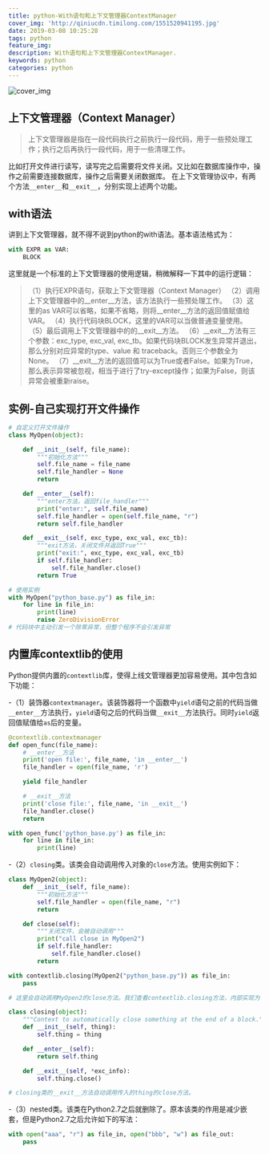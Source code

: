 ```yaml
---
title: python-With语句和上下文管理器ContextManager
cover_img: 'http://qiniucdn.timilong.com/1551520941195.jpg'
date: 2019-03-08 10:25:28
tags: python
feature_img:
description: With语句和上下文管理器ContextManager.
keywords: python
categories: python
---
```


![cover_img](http://qiniucdn.timilong.com/1551520941195.jpg)

## 上下文管理器（Context Manager）
> 上下文管理器是指在一段代码执行之前执行一段代码，用于一些预处理工作；执行之后再执行一段代码，用于一些清理工作。
>
比如打开文件进行读写，读写完之后需要将文件关闭。又比如在数据库操作中，操作之前需要连接数据库，操作之后需要关闭数据库。
在上下文管理协议中，有两个方法`__enter__`和`__exit__`，分别实现上述两个功能。

## with语法
讲到上下文管理器，就不得不说到python的with语法。基本语法格式为：
```python
with EXPR as VAR:
    BLOCK
```

这里就是一个标准的上下文管理器的使用逻辑，稍微解释一下其中的运行逻辑：
>（1）执行EXPR语句，获取上下文管理器（Context Manager）
>（2）调用上下文管理器中的__enter__方法，该方法执行一些预处理工作。
>（3）这里的as VAR可以省略，如果不省略，则将__enter__方法的返回值赋值给VAR。
>（4）执行代码块BLOCK，这里的VAR可以当做普通变量使用。
>（5）最后调用上下文管理器中的的__exit__方法。
>（6）__exit__方法有三个参数：exc_type, exc_val, exc_tb。如果代码块BLOCK发生异常并退出，那么分别对应异常的type、value 和 traceback。否则三个参数全为None。
>（7）__exit__方法的返回值可以为True或者False。如果为True，那么表示异常被忽视，相当于进行了try-except操作；如果为False，则该异常会被重新raise。

## 实例-自己实现打开文件操作
```python
# 自定义打开文件操作
class MyOpen(object):

    def __init__(self, file_name):
        """初始化方法"""
        self.file_name = file_name
        self.file_handler = None
        return

    def __enter__(self):
        """enter方法，返回file_handler"""
        print("enter:", self.file_name)
        self.file_handler = open(self.file_name, "r")
        return self.file_handler

    def __exit__(self, exc_type, exc_val, exc_tb):
        """exit方法，关闭文件并返回True"""
        print("exit:", exc_type, exc_val, exc_tb)
        if self.file_handler:
            self.file_handler.close()
        return True
```
```python
# 使用实例
with MyOpen("python_base.py") as file_in:
    for line in file_in:
        print(line)
        raise ZeroDivisionError
# 代码块中主动引发一个除零异常，但整个程序不会引发异常
```

## 内置库contextlib的使用
Python提供内置的`contextlib`库，使得上线文管理器更加容易使用。其中包含如下功能：

-（1）装饰器`contextmanager`。该装饰器将一个函数中`yield`语句之前的代码当做`__enter__`方法执行，`yield`语句之后的代码当做`__exit__`方法执行。同时`yield`返回值赋值给`as`后的变量。

```python
@contextlib.contextmanager
def open_func(file_name):
    # __enter__方法
    print('open file:', file_name, 'in __enter__')
    file_handler = open(file_name, 'r')

    yield file_handler

    # __exit__方法
    print('close file:', file_name, 'in __exit__')
    file_handler.close()
    return

with open_func('python_base.py') as file_in:
    for line in file_in:
        print(line)
```

-（2）`closing`类。该类会自动调用传入对象的`close`方法。使用实例如下：
```python
class MyOpen2(object):
    def __init__(self, file_name):
        """初始化方法"""
        self.file_handler = open(file_name, "r")
        return

    def close(self):
        """关闭文件，会被自动调用"""
        print("call close in MyOpen2")
        if self.file_handler:
            self.file_handler.close()
        return

with contextlib.closing(MyOpen2("python_base.py")) as file_in:
    pass

# 这里会自动调用MyOpen2的close方法。我们查看contextlib.closing方法，内部实现为：
```

```python
class closing(object):
    """Context to automatically close something at the end of a block."""
    def __init__(self, thing):
        self.thing = thing

    def __enter__(self):
        return self.thing

    def __exit__(self, *exc_info):
        self.thing.close()

# closing类的__exit__方法自动调用传入的thing的close方法。
```

-（3）nested类。该类在Python2.7之后就删除了。原本该类的作用是减少嵌套，但是Python2.7之后允许如下的写法：
```python
with open("aaa", "r") as file_in, open("bbb", "w") as file_out:
    pass
```
